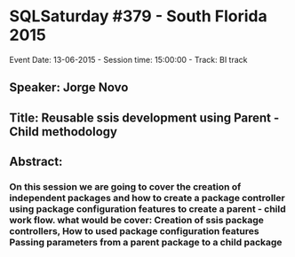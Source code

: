 # SQLSaturday #379 - South Florida 2015
Event Date: 13-06-2015 - Session time: 15:00:00 - Track: BI track
## Speaker: Jorge Novo
## Title: Reusable ssis development using Parent - Child methodology 
## Abstract:
### On this session we are going to cover the creation of independent packages and how to create a package controller using package configuration features to create a parent - child work flow. what would be cover: Creation of ssis package controllers, How to used package configuration features Passing parameters from a parent package to a child package

